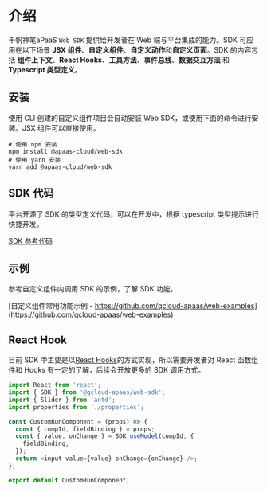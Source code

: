 # 介绍

千帆神笔aPaaS `Web SDK` 提供给开发者在 Web 端与平台集成的能力。SDK 可应用在以下场景 **JSX 组件**、**自定义组件**、**自定义动作**和**自定义页面**。SDK 的内容包括 **组件上下文**、**React Hooks**、**工具方法**、**事件总线**、**数据交互方法** 和 **Typescript 类型定义**。

## 安装

使用 CLI 创建的自定义组件项目会自动安装 Web SDK，或使用下面的命令进行安装。JSX 组件可以直接使用。

```shell
# 使用 npm 安装
npm install @apaas-cloud/web-sdk
# 使用 yarn 安装
yarn add @apaas-cloud/web-sdk
```

## SDK 代码

平台开源了 SDK 的类型定义代码，可以在开发中，根据 typescript 类型提示进行快捷开发。

[SDK 参考代码](https://github.com/qcloud-apaas/web-sdk)

## 示例

参考自定义组件内调用 SDK 的示例，了解 SDK 功能。

[自定义组件常用功能示例 - https://github.com/qcloud-apaas/web-examples](https://github.com/qcloud-apaas/web-examples)

## React Hook

目前 SDK 中主要是以[React Hooks](https://reactjs.org/docs/hooks-intro.html)的方式实现，所以需要开发者对 React 函数组件和 Hooks 有一定的了解，后续会开放更多的 SDK 调用方式。

```ts
import React from 'react';
import { SDK } from '@qcloud-apaas/web-sdk';
import { Slider } from 'antd';
import properties from './properties';

const CustomRunComponent = (props) => {
  const { compId, fieldBinding } = props;
  const { value, onChange } = SDK.useModel(compId, {
    fieldBinding,
  });
  return <input value={value} onChange={onChange} />;
};

export default CustomRunComponent;
```